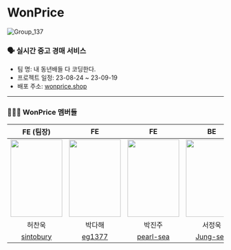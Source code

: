 # WonPrice
![Group_137](https://github.com/pearl-sea/seb45_main_003/assets/102569322/c5f733ed-9af9-49b8-9fc4-2315cfb7f7ad)


### 🗣️ 실시간 중고 경매 서비스
* 팀 명: 내 동년배들 다 코딩한다.
* 프로젝트 일정: 23-08-24 ~ 23-09-19
* 배포 주소: [wonprice.shop](https://wonprice.shop/)

---

###  🧑🏻‍🦳 WonPrice 멤버들
|FE (팀장)|FE|FE|BE|BE|BE (팀장)|
|:---:|:---:|:---:|:---:|:---:|:---:|
|<img src="https://github.com/codestates-seb/seb45_main_003/assets/105766506/07e1c4e1-ba37-4796-9a35-a0f5856670db" width="120" height="180"/>|<img src="https://github.com/codestates-seb/seb45_main_003/assets/105766506/fa24a999-b436-4284-85ef-65636dc4180f" width="120" height="180"/>|<img src="https://github.com/codestates-seb/seb45_main_003/assets/105766506/fe84f796-6fa9-435d-82ad-b7c4eb2f6229" width="120" height="180"/>|<img src="https://github.com/codestates-seb/seb45_main_003/assets/105766506/b97346d0-17d8-40aa-a59f-c1359944bc61" width="120" height="180"/>|<img src="https://github.com/codestates-seb/seb45_main_003/assets/105766506/c1a51383-e2d3-40f0-9e71-d0165ccf61f5" width="120" height="180"/>|<img src="https://github.com/codestates-seb/seb45_main_003/assets/105766506/b30905ac-7313-4b12-84ba-1e21a8a566d3" width="120" height="180"/>|
|허찬욱|박다해|박진주|서정욱|이지연|공대표|
|[sintobury](https://github.com/sintobury)|[eg1377](https://github.com/eg1377)|[pearl-sea](https://github.com/pearl-sea)|[Jung-seo](https://github.com/Jung-seo)|[Jeonni](https://github.com/Jeonni)|[C5ng](https://github.com/C5ng)|





